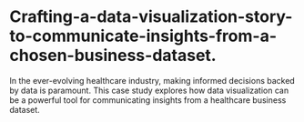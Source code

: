 # Crafting-a-data-visualization-story-to-communicate-insights-from-a-chosen-business-dataset.
In the ever-evolving healthcare industry, making informed decisions backed by data is paramount. This case study explores how data visualization can be a powerful tool for communicating insights from a healthcare business dataset.
